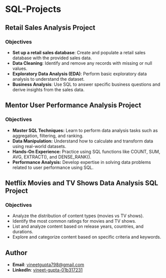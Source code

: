 # SQL-Projects

## Retail Sales Analysis Project

### Objectives

- **Set up a retail sales database**: Create and populate a retail sales database with the provided sales data.
- **Data Cleaning**: Identify and remove any records with missing or null values.
- **Exploratory Data Analysis (EDA)**: Perform basic exploratory data analysis to understand the dataset.
- **Business Analysis**: Use SQL to answer specific business questions and derive insights from the sales data.

## Mentor User Performance Analysis Project

### Objectives

- **Master SQL Techniques:** Learn to perform data analysis tasks such as aggregation, filtering, and ranking.
- **Data Manipulation:** Understand how to calculate and transform data using real-world datasets.
- **Hands-On Experience:** Practice using SQL functions like COUNT, SUM, AVG, EXTRACT(), and DENSE_RANK().
- **Performance Analysis:** Develop expertise in solving data problems related to user performance using SQL.

 ## Netflix Movies and TV Shows Data Analysis SQL Project

 ### Objectives

- Analyze the distribution of content types (movies vs TV shows).
- Identify the most common ratings for movies and TV shows.
- List and analyze content based on release years, countries, and durations.
- Explore and categorize content based on specific criteria and keywords.

## Author
- **Email**: vineetgupta798@gmail.com
- **LinkedIn**: [vineet-gupta-01b317231](https://www.linkedin.com/in/vineet-gupta-01b317231/)
